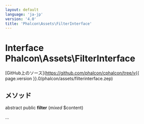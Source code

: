 ```yaml
---
layout: default
language: 'ja-jp'
version: '4.0'
title: 'Phalcon\Assets\FilterInterface'
---
```

# Interface **Phalcon\Assets\FilterInterface**

[GitHub上のソース](https://github.com/phalcon/cphalcon/tree/v{{ page.version }}.0/phalcon/assets/filterinterface.zep)

## メソッド

abstract public **filter** (*mixed* $content)

...